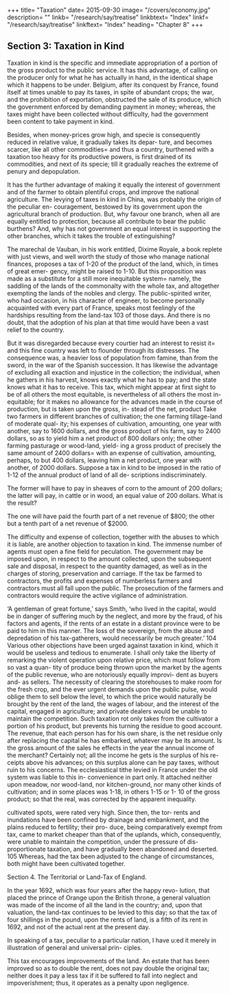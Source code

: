+++
title= "Taxation"
date= 2015-09-30
image= "/covers/economy.jpg"
description= ""
linkb= "/research/say/treatise"
linkbtext= "Index"
linkf= "/research/say/treatise"
linkftext= "Index"
heading= "Chapter 8"
+++


## Section 3: Taxation in Kind

Taxation in kind is the specific and immediate appropriation of a portion of the gross product to the public service.
It has this advantage, of calling on the producer only for what he has actually in hand, in the identical shape which it happens to be under. Belgium, after its conquest by France, found itself at times unable to pay its taxes, in spite of abundant
crops; the war, and the prohibition of exportation, obstructed the sale of its produce, which the government enforced by
demanding payment in money; whereas, the taxes might have been collected without difficulty, had the government been
content to take payment in kind.

Besides, when money-prices grow high, and specie is consequently reduced in relative value, it gradually takes its depar-
ture, and becomes scarcer, like all other commodities= and thus a country, burthened with a taxation too heavy for its
productive powers, is first drained of its commodities, and next of its specie; till it gradually reaches the extreme of penury and depopulation.

It has the further advantage of making it equally the interest of government and of the farmer to obtain plentiful crops,
and improve the national agriculture. The levying of taxes in kind in China, was probably the origin of the peculiar en-
couragement, bestowed by its government upon the agricultural branch of production. But, why favour one branch, when
all are equally entitled to protection, because all contribute to bear the public burthens? And, why has not government an
equal interest in supporting the other branches, which it takes the trouble of extinguishing?

The marechal de Vauban, in his work entitled, Dixime Royale, a book replete with just views, and well worth the study of
those who manage national finances, proposes a tax of 1-20 of the product of the land, which, in times of great emer-
gency, might be raised to 1-10. But this proposition was made as a substitute for a still more inequitable system= namely, the
saddling of the lands of the commonalty with the whole tax, and altogether exempting the lands of the nobles and clergy.
The public-spirited writer, who had occasion, in his character of engineer, to become personally acquainted with every
part of France, speaks most feelingly of the hardships resulting from the land-tax 103 of those days. And there is no doubt,
that the adoption of his plan at that time would have been a vast relief to the country. 

But it was disregarded because every courtier had an interest to resist it= and this fine country was left to flounder through its distresses. The consequence was, a heavier loss of population from famine, than
from the sword, in the war of the Spanish succession.
It has likewise the advantage of excluding all exaction and
injustice in the collection; the individual, when he gathers in
his harvest, knows exactly what he has to pay; and the state
knows what it has to receive.
This tax, which might appear at first sight to be of all others
the most equitable, is nevertheless of all others the most in-
equitable; for it makes no allowance for the advances made
in the course of production, but is taken upon the gross, in-
stead of the net, product Take two farmers in different branches
of cultivation; the one farming tillage-land of moderate qual-
ity; his expenses of cultivation, amounting, one year with
another, say to 1600 dollars, and the gross product of his farm,
say to 2400 dollars, so as to yield him a net product of 800
dollars only; the other farming pasturage or wood-land, yield-
ing a gross product of precisely the same amount of 2400
dollars= with an expense of cultivation, amounting, perhaps,
to but 400 dollars, leaving him a net product, one year with
another, of 2000 dollars. Suppose a tax in kind to be imposed
in the ratio of 1-12 of the annual product of land of all de-
scriptions indiscriminately. 

The former will have to pay in sheaves of corn to the amount of 200 dollars; the latter will
pay, in cattle or in wood, an equal value of 200 dollars. What
is the result? 

The one will have paid the fourth part of a net
revenue of $800; the other but a tenth part of a net
revenue of $2000.

The difficulty and expense of collection, together with the
abuses to which it is liable, are another objection to taxation
in kind. The immense number of agents must open a fine field
for peculation. The government may be imposed upon, in
respect to the amount collected, upon the subsequent sale and
disposal, in respect to the quantity damaged, as well as in the
charges of storing, preservation and carriage. If the tax be
farmed to contractors, the profits and expenses of numberless farmers and contractors must all fall upon the public.
The prosecution of the farmers and contractors would require
the active vigilance of administration. 

‘A gentleman of great
fortune,’ says Smith, ‘who lived in the capital, would be in
danger of suffering much by the neglect, and more by the
fraud, of his factors and agents, if the rents of an estate in a
distant province were to be paid to him in this manner. The
loss of the sovereign, from the abuse and depredation of his
tax-gatherers, would necessarily be much greater.’ 104
Various other objections have been urged against taxation in
kind, which it would be useless and tedious to enumerate. I
shall only take the liberty of remarking the violent operation
upon relative price, which must follow from so vast a quan-
tity of produce being thrown upon the market by the agents
of the public revenue, who are notoriously equally improvi-
dent as buyers and- as sellers. The necessity of clearing the
storehouses to make room for the fresh crop, and the ever
urgent demands upon the public pulse, would oblige them to
sell below the level, to which the price would naturally be
brought by the rent of the land, the wages of labour, and the
interest of the capital, engaged in agriculture; and private
dealers would be unable to maintain the competition. Such
taxation rot only takes from the cultivator a portion of his
product, but prevents his turning the residue to good account.
The revenue, that each person has for his own share, is the
net residue only after replacing the capital he has embarked,
whatever may be its amount. Is the gross amount of the sales
he effects in the year the annual income of the merchant?
Certainly not; all the income he gets is the surplus of his re-
ceipts above his advances; on this surplus alone can he pay
taxes, without ruin to his concerns. The ecclesiastical tithe
levied in France under the old system was liable to this in-
convenience in part only. It attached neither upon meadow,
nor wood-land, nor kitchen-ground, nor many other kinds of
cultivation; and in some places was 1-18, in others 1-15 or 1-
10 of the gross product; so that the real, was corrected by the
apparent inequality.

cultivated spots, were rated very high. Since then, the tor-
rents and inundations have been confined by drainage and
embankment, and the plains reduced to fertility; their pro-
duce, being comparatively exempt from tax, came to market
cheaper than that of the uplands, which, consequently, were
unable to maintain the competition, under the pressure of dis-
proportionate taxation, and have gradually been abandoned
and deserted. 105 Whereas, had the tax been adjusted to the
change of circumstances, both might have been cultivated
together.


Section 4. The Territorial or Land-Tax of England.

In the year 1692, which was four years after the happy revo-
lution, that placed the prince of Orange upon the British throne,
a general valuation was made of the income of all the land in
the country; and, upon that valuation, the land-tax continues
to be levied to this day; so that the tax of four shillings in the
pound, upon the rents of land, is a fifth of its rent in 1692, and
not of the actual rent at the present day.

In speaking of a tax, peculiar to a particular nation, I have
u:ed it merely in illustration of general and universal prin-
ciples.

This tax encourages improvements of the land. An estate that has been improved so as to double the rent, does not pay double the original tax; neither does it pay a less tax if it be suffered to fall into neglect and impoverishment; thus, it operates as a penalty upon negligence.

